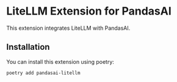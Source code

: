 # LiteLLM Extension for PandasAI

This extension integrates LiteLLM with PandasAI.

## Installation

You can install this extension using poetry:

```bash
poetry add pandasai-litellm
```
